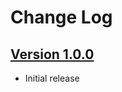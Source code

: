 # Change Log

## [Version 1.0.0](https://github.com/slackhq/go-rsyslog-pstats/releases/tag/v1.0.0)

- Initial release
